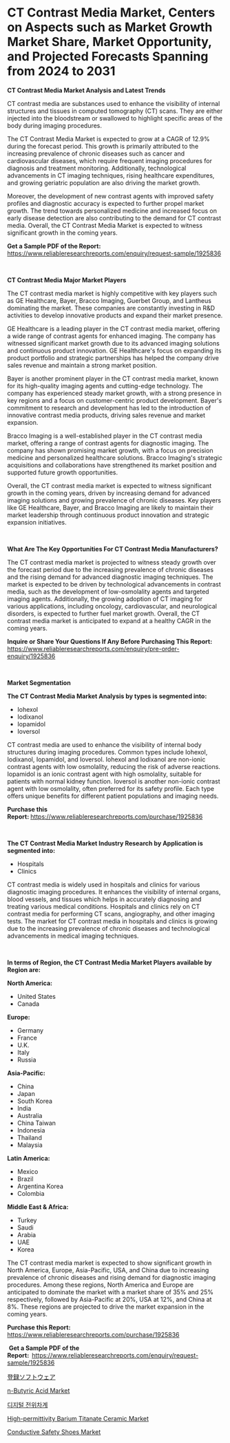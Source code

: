 <p><h1>CT Contrast Media Market, Centers on Aspects such as Market Growth Market Share, Market Opportunity, and Projected Forecasts Spanning from 2024 to 2031</h1></p><p><strong>CT Contrast Media Market Analysis and Latest Trends</strong></p>
<p><p>CT contrast media are substances used to enhance the visibility of internal structures and tissues in computed tomography (CT) scans. They are either injected into the bloodstream or swallowed to highlight specific areas of the body during imaging procedures.</p><p>The CT Contrast Media Market is expected to grow at a CAGR of 12.9% during the forecast period. This growth is primarily attributed to the increasing prevalence of chronic diseases such as cancer and cardiovascular diseases, which require frequent imaging procedures for diagnosis and treatment monitoring. Additionally, technological advancements in CT imaging techniques, rising healthcare expenditures, and growing geriatric population are also driving the market growth.</p><p>Moreover, the development of new contrast agents with improved safety profiles and diagnostic accuracy is expected to further propel market growth. The trend towards personalized medicine and increased focus on early disease detection are also contributing to the demand for CT contrast media. Overall, the CT Contrast Media Market is expected to witness significant growth in the coming years.</p></p>
<p><strong>Get a Sample PDF of the Report:&nbsp;</strong> <a href="https://www.reliableresearchreports.com/enquiry/request-sample/1925836">https://www.reliableresearchreports.com/enquiry/request-sample/1925836</a></p>
<p>&nbsp;</p>
<p><strong>CT Contrast Media Major Market Players</strong></p>
<p><p>The CT contrast media market is highly competitive with key players such as GE Healthcare, Bayer, Bracco Imaging, Guerbet Group, and Lantheus dominating the market. These companies are constantly investing in R&D activities to develop innovative products and expand their market presence.</p><p>GE Healthcare is a leading player in the CT contrast media market, offering a wide range of contrast agents for enhanced imaging. The company has witnessed significant market growth due to its advanced imaging solutions and continuous product innovation. GE Healthcare's focus on expanding its product portfolio and strategic partnerships has helped the company drive sales revenue and maintain a strong market position.</p><p>Bayer is another prominent player in the CT contrast media market, known for its high-quality imaging agents and cutting-edge technology. The company has experienced steady market growth, with a strong presence in key regions and a focus on customer-centric product development. Bayer's commitment to research and development has led to the introduction of innovative contrast media products, driving sales revenue and market expansion.</p><p>Bracco Imaging is a well-established player in the CT contrast media market, offering a range of contrast agents for diagnostic imaging. The company has shown promising market growth, with a focus on precision medicine and personalized healthcare solutions. Bracco Imaging's strategic acquisitions and collaborations have strengthened its market position and supported future growth opportunities.</p><p>Overall, the CT contrast media market is expected to witness significant growth in the coming years, driven by increasing demand for advanced imaging solutions and growing prevalence of chronic diseases. Key players like GE Healthcare, Bayer, and Bracco Imaging are likely to maintain their market leadership through continuous product innovation and strategic expansion initiatives.</p></p>
<p>&nbsp;</p>
<p><strong>What Are The Key Opportunities For CT Contrast Media Manufacturers?</strong></p>
<p><p>The CT contrast media market is projected to witness steady growth over the forecast period due to the increasing prevalence of chronic diseases and the rising demand for advanced diagnostic imaging techniques. The market is expected to be driven by technological advancements in contrast media, such as the development of low-osmolality agents and targeted imaging agents. Additionally, the growing adoption of CT imaging for various applications, including oncology, cardiovascular, and neurological disorders, is expected to further fuel market growth. Overall, the CT contrast media market is anticipated to expand at a healthy CAGR in the coming years.</p></p>
<p><strong>Inquire or Share Your Questions If Any Before Purchasing This Report:</strong> <a href="https://www.reliableresearchreports.com/enquiry/pre-order-enquiry/1925836">https://www.reliableresearchreports.com/enquiry/pre-order-enquiry/1925836</a></p>
<p>&nbsp;</p>
<p><strong>Market Segmentation</strong></p>
<p><strong>The CT Contrast Media Market Analysis by types is segmented into:</strong></p>
<p><ul><li>Iohexol</li><li>Iodixanol</li><li>Iopamidol</li><li>Ioversol</li></ul></p>
<p><p>CT contrast media are used to enhance the visibility of internal body structures during imaging procedures. Common types include Iohexol, Iodixanol, Iopamidol, and Ioversol. Iohexol and Iodixanol are non-ionic contrast agents with low osmolality, reducing the risk of adverse reactions. Iopamidol is an ionic contrast agent with high osmolality, suitable for patients with normal kidney function. Ioversol is another non-ionic contrast agent with low osmolality, often preferred for its safety profile. Each type offers unique benefits for different patient populations and imaging needs.</p></p>
<p><strong>Purchase this Report:&nbsp;</strong><a href="https://www.reliableresearchreports.com/purchase/1925836">https://www.reliableresearchreports.com/purchase/1925836</a></p>
<p>&nbsp;</p>
<p><strong>The CT Contrast Media Market Industry Research by Application is segmented into:</strong></p>
<p><ul><li>Hospitals</li><li>Clinics</li></ul></p>
<p><p>CT contrast media is widely used in hospitals and clinics for various diagnostic imaging procedures. It enhances the visibility of internal organs, blood vessels, and tissues which helps in accurately diagnosing and treating various medical conditions. Hospitals and clinics rely on CT contrast media for performing CT scans, angiography, and other imaging tests. The market for CT contrast media in hospitals and clinics is growing due to the increasing prevalence of chronic diseases and technological advancements in medical imaging techniques.</p></p>
<p>&nbsp;</p>
<p><strong>In terms of Region, the CT Contrast Media Market Players available by Region are:</strong></p>
<p>
    <p> <strong> North America: </strong>
        <ul>
            <li>United States</li>
            <li>Canada</li>
        </ul>
        </p> 
    <p> <strong> Europe: </strong>
        <ul>
            <li>Germany</li>
            <li>France</li>
            <li>U.K.</li>
            <li>Italy</li>
            <li>Russia</li>
        </ul>
        </p> 
    <p> <strong> Asia-Pacific: </strong>
        <ul>
            <li>China</li>
            <li>Japan</li>
            <li>South Korea</li>
            <li>India</li>
            <li>Australia</li>
            <li>China Taiwan</li>
            <li>Indonesia</li>
            <li>Thailand</li>
            <li>Malaysia</li>
        </ul>
        </p> 
    <p> <strong> Latin America: </strong>
        <ul>
            <li>Mexico</li>
            <li>Brazil</li>
            <li>Argentina Korea</li>
            <li>Colombia</li>
        </ul>
        </p> 
    <p> <strong> Middle East & Africa: </strong>
        <ul>
            <li>Turkey</li>
            <li>Saudi</li>
            <li>Arabia</li>
            <li>UAE</li>
            <li>Korea</li>
        </ul>
    </p>
    </p>
<p><p>The CT contrast media market is expected to show significant growth in North America, Europe, Asia-Pacific, USA, and China due to increasing prevalence of chronic diseases and rising demand for diagnostic imaging procedures. Among these regions, North America and Europe are anticipated to dominate the market with a market share of 35% and 25% respectively, followed by Asia-Pacific at 20%, USA at 12%, and China at 8%. These regions are projected to drive the market expansion in the coming years.</p></p>
<p><strong>Purchase this Report: </strong><a href="https://www.reliableresearchreports.com/purchase/1925836">https://www.reliableresearchreports.com/purchase/1925836</a></p>
<p>&nbsp;<strong>Get a Sample PDF of the Report:&nbsp;&nbsp;</strong><a href="https://www.reliableresearchreports.com/enquiry/request-sample/1925836">https://www.reliableresearchreports.com/enquiry/request-sample/1925836</a></p>
<p><strong></strong></p>
<p><p><a href="https://medium.com/@keeganbarrows2023/%E7%99%BB%E9%8C%B2%E3%82%BD%E3%83%95%E3%83%88%E3%82%A6%E3%82%A7%E3%82%A2%E5%B8%82%E5%A0%B4%E3%81%AE%E6%B4%9E%E5%AF%9F-%E5%B8%82%E5%A0%B4%E5%8B%95%E5%90%91-%E6%88%90%E9%95%B7-2024%E5%B9%B4%E3%81%8B%E3%82%892031%E5%B9%B4%E3%81%BE%E3%81%A7%E3%81%AE%E4%BA%88%E6%B8%AC-0dea2439c1d5">登録ソフトウェア</a></p><p><a href="https://chivalrous-flock-a86.notion.site/n-Butyric-Acid-Market-Size-Growth-and-Forecast-from-2024-2031-3cdacafb18ea4d3eb1dd9230ac808412">n-Butyric Acid Market</a></p><p><a href="https://medium.com/@lfonhkp36091444/%EB%94%94%EC%A7%80%ED%84%88-%ED%8E%84%ED%83%84%EC%8B%9C%EC%98%A4%EB%AF%B8%ED%84%B0-%EC%8B%9C%EC%9E%A5-%EC%9C%A0%ED%98%95-%EC%9D%91%EC%9A%A9-%EB%B0%8F-%EC%A7%80%EB%A6%AC%EB%B3%84-%EC%A2%85%ED%95%A9-%ED%8F%89%EA%B0%80-e87b7fbec5d3">디지털 전위차계</a></p><p><a href="https://angry-finch-aaf.notion.site/High-permittivity-Barium-Titanate-Ceramic-Market-Research-Report-Unlocks-Analysis-on-the-Market-Fina-c758d5f4e1154e5b89adef6654a2d7db">High-permittivity Barium Titanate Ceramic Market</a></p><p><a href="https://view.publitas.com/reportprime-1/conductive-safety-shoes-market-size-share-trends-analysis-report-by-material-by-type-by-end-user-by-region-and-segment-forecasts-2024-2031/">Conductive Safety Shoes Market</a></p></p>